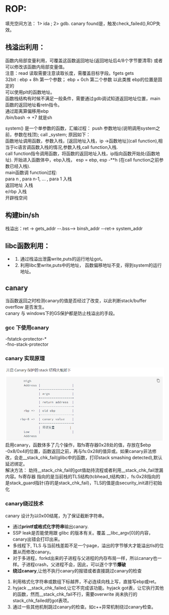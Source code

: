 # ROP:  
填充空间方法： 1> ida ; 2> gdb.  canary found是，触发check_failed(),ROP失效。  

## 栈溢出利用：  
函数内局部变量利用，可覆盖这函数返回地址(返回地址后4/8个字节要清零) 或者  可以修改该函数内局部变量值。  
注意：read 读取需要注意读取长度，需覆盖目标字段。fgets gets  
32bit : ebp + 8h 第一个参数； ebp + 0ch 第二个参数 以此类推 ebp的位置是固定的  
可以使用plt的函数地址。  
函数栈结构有时候不满足一般条件，需要通过gdb调试知道返回地址位置，main函数的返回地址看retn指令。  
通过距离算偏移用ebp  
/bin/bash -> +7 就是sh  

system() 是一个单参数的函数，汇编过程： push 参数地址(说明调用system之前，参数在栈顶);    call _system;  原因如下：  
函数地址调用函数，参数入栈，[返回地址入栈，ip ->函数地址](call function),相当于ic语言调函数入栈的情况,参数入栈,call function入栈.  
call function指令调用函数，将函数的返回地址入栈，ip指向函数开始处(函数地址). 开始进入函数体中，ebp入栈， esp = ebp, esp -**h (在call function之前参数已经入栈).  
main函数调 function过程:  
para n , para n-1, ... , para 1 入栈  
返回地址 入栈  
e/rbp 入栈  
开辟栈空间  
## 构建bin/sh  
栈溢出：ret -> gets_addr --.bss--> binsh_addr --ret-> system_addr  


## libc函数利用：  
- 1. 通过栈溢出泄露write,puts的运行地址got。  
- 2. 利用libc里write,puts中的地址， 函数偏移地址不变，得到system的运行地址。  

## canary  
当函数返回之时检测canary的值是否经过了改变，以此判断stack/buffer overflow 是否发生。  
canary 与 windows下的GS保护都是防止栈溢出的手段。  
### gcc 下使用canary  
-fstatck-protector-*  
-fno-stack-protector  
### canary 实现原理  
![](image/canary_struct.png 'canary struct')  
启用canary，函数体多了几个操作，取fs寄存器0x28处的值，存放在$ebp -0x8/0x4的位置，函数返回之前，再与fs:0x28的值异或。如果canary非法修改，会走__stack_chk_fail(glibc中的函数，打印stack smashing detected),默认延迟绑定。  
解决方法： 劫持__stack_chk_fail的got值劫持流程或者利用__stack_chk_fail泄漏内容。fs寄存器 指向的是当前栈的TLS结构(tcbhead_t结构体），fs:0x28指向的是stack_guard指针(存的是stack_chk_fail)，TLS的值是由security_init进行初始化  
### canary绕过技术  
canary 设计为以0x00结尾，为了保证截断字符串。  
- 通过**printf或格式化字符串**输出canary.  
- SSP leak是否能使用跟 glibc 的版本有关。覆盖 __libc_argv[0]的内容，canary出错会打印出来。  
- 多线程下, TLS 与当前栈差距不足一个page，溢出的字节够大才能溢出tls的位置从而修改canary。  
- 对于多进程，forkd出来的子进程与父进程的内存布局一样，所以canary也一样。子进程crash，父进程不会，因此，可以逐个字节**爆破**  
- **绕过canary**,让他不执行canary的报错或者直接跳过canary的检查  
1. 利用格式化字符串或数组下标越界，不必连续向栈上写，直接写ebp或ret。  
2. hyjack __stack_chk_failed,让它不完成该功能。hyjack got表，让它执行其他的函数，然而__stack_chk_fail不行，需要overwrite 尚未执行的stack_chk_failed的got表项。  
3. 通过一些其他机制跳过canary的检查。如c++异常机制绕过canary检查。  
